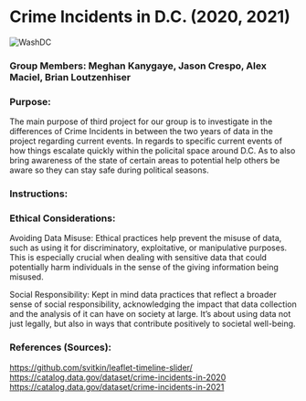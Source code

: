 # Crime Incidents in D.C. (2020, 2021)

![WashDC](https://github.com/user-attachments/assets/33fa4bbf-126b-4e95-8fa9-1247321bcdb5)

### Group Members: Meghan Kanygaye, Jason Crespo, Alex Maciel, Brian Loutzenhiser

### Purpose:
The main purpose of third project for our group is to investigate in the differences of Crime Incidents in between the two years of data in the project regarding current events. 
In regards to specific current events of how things escalate quickly within the policital space around D.C.
As to also bring awareness of the state of certain areas to potential help others be aware so they can stay safe during political seasons.

### Instructions:


### Ethical Considerations:

Avoiding Data Misuse: Ethical practices help prevent the misuse of data, such as using it for discriminatory, exploitative, or manipulative purposes. This is especially crucial when dealing with sensitive data that could potentially harm individuals in the sense of the giving information being misused.

Social Responsibility: Kept in mind data practices that reflect a broader sense of social responsibility, acknowledging the impact that data collection and the analysis of it can have on society at large. It’s about using data not just legally, but also in ways that contribute positively to societal well-being.

### References (Sources):
https://github.com/svitkin/leaflet-timeline-slider/
https://catalog.data.gov/dataset/crime-incidents-in-2020
https://catalog.data.gov/dataset/crime-incidents-in-2021
